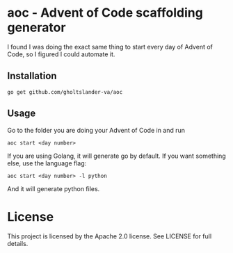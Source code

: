 # aoc - Advent of Code scaffolding generator

I found I was doing the exact same thing to start every day of Advent of Code, so I figured I could automate it.

## Installation

`go get github.com/gholtslander-va/aoc`

## Usage

Go to the folder you are doing your Advent of Code in and run

`aoc start <day number>`

If you are using Golang, it will generate go by default. If you want something else, use the language flag:

`aoc start <day number> -l python`

And it will generate python files.

# License

This project is licensed by the Apache 2.0 license. See LICENSE for full details.
